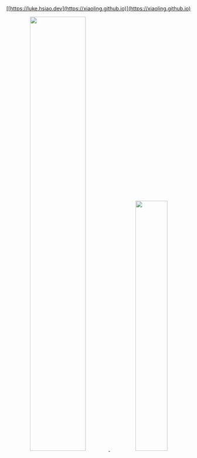 

<p align="center">
  <a href="https://xiaoling.github.io" target="_blank">
    [[https://luke.hsiao.dev](https://xiaoling.github.io)](https://xiaoling.github.io)
  </a>  
</p>


<div align="center">
<a href="#x">
<img width="55%" src="https://github-readme-stats.vercel.app/api?username=xiaoling&show_icons=true&theme=transparent"/>
</a>
&nbsp;
<a href="#x">
<img width="41.75%" src="https://github-readme-stats.vercel.app/api/top-langs/?username=xiaoling&layout=compact&theme=transparent&hide=c,vhdl,verilog,matlab,jupyter%20notebook"/>
</a>
</div>
